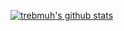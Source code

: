 <!--
**trebmuh/trebmuh** is a ✨ _special_ ✨ repository because its `README.md` (this file) appears on your GitHub profile.

Here are some ideas to get you started:

- 🔭 I’m currently working on ...
- 🌱 I’m currently learning ...
- 👯 I’m looking to collaborate on ...
- 🤔 I’m looking for help with ...
- 💬 Ask me about ...
- 📫 How to reach me: ...
- 😄 Pronouns: ...
- ⚡ Fun fact: ...
-->

[![trebmuh's github stats](https://github-readme-stats.vercel.app/api?username=trebmuh&theme=dark&show_icons=true&hide=stars)](https://github.com/anuraghazra/github-readme-stats)
